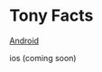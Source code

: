 # Tony Facts

[Android](https://play.google.com/store/apps/details?id=com.walley.tonyfacts)

ios (coming soon)
